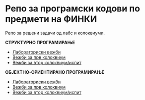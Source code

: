 # Репо за програмски кодови по предмети на ФИНКИ

Репо за решени задачи од лабс и колоквиуми.

**СТРУКТУРНО ПРОГРАМИРАЊЕ**
- [Лабораториски вежби](https://github.com/biv2101/FINKI/tree/main/SP/Lab)
- [Вежби за прв колоквиум](https://github.com/biv2101/FINKI/tree/main/SP/Vezbi_I_Kol)
- [Вежби за втор колоквиум/испит](https://github.com/biv2101/FINKI/tree/main/SP/Vezbi_II_Kol)

**ОБЈЕКТНО-ОРИЕНТИРАНО ПРОГРАМИРАЊЕ**
- [Лабораториски вежби](https://github.com/biv2101/FINKI/tree/main/OOP/Lab)
- [Вежби за прв колоквиум](https://github.com/biv2101/FINKI/tree/main/OOP/Vezbi_I_Kol)
- [Вежби за втор колоквиум/испит](https://github.com/biv2101/FINKI/tree/main/OOP/Vezbi_II_Kol)
